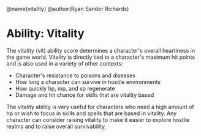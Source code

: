 @name(vitality)
@author(Ryan Sandor Richards)

# Ability: Vitality
The vitality (vit) ability score determines a character's overall heartiness in
the game world. Vitality is directly tied to a character's maximum hit points
and is also used in a variety of other contexts:

* Character's resistance to poisons and diseases
* How long a character can survive in hostile environments
* How quickly hp, mp, and sp regenerate
* Damage and hit chance for skills that are vitality based

The vitality ability is very useful for characters who need a high amount of hp
or wish to focus in skills and spells that are based in vitality. Any character
can consider raising vitality to make it easier to explore hostile realms and
to raise overall survivability.
